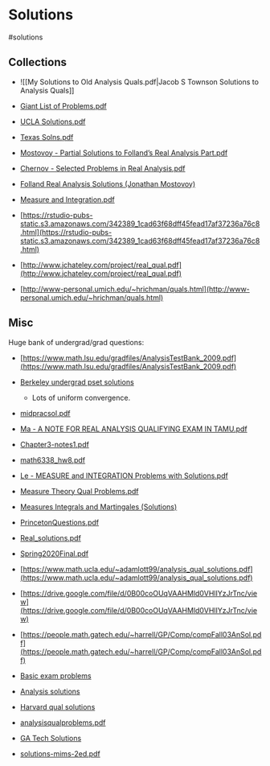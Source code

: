 # Solutions
#solutions 

## Collections

- ![[My Solutions to Old Analysis Quals.pdf|Jacob S Townson Solutions to Analysis Quals]]

- [Giant List of Problems.pdf](attachments/Giant_List_of_Problems.pdf)

- [UCLA Solutions.pdf](attachments/UCLA_Solutions.pdf)

- [Texas Solns.pdf](attachments/Texas_Solns.pdf)

- [Mostovoy - Partial Solutions to Folland’s Real Analysis Part.pdf](attachments/Mostovoy_-_Partial_Solutions_to_Follands_Real_Analysis_Part.pdf)

- [Chernov - Selected Problems in Real Analysis.pdf](attachments/Chernov_-_Selected_Problems_in_Real_Analysis.pdf)

- [Folland Real Analysis Solutions (Jonathan Mostovoy)](attachments/Folland_Real_Analysis_Solns.pdf)

- [Measure and Integration.pdf](attachments/Folland_Solutions.pdf)

- [https://rstudio-pubs-static.s3.amazonaws.com/342389_1cad63f68dff45fead17af37236a76c8.html](https://rstudio-pubs-static.s3.amazonaws.com/342389_1cad63f68dff45fead17af37236a76c8.html)

- [http://www.jchateley.com/project/real_qual.pdf](http://www.jchateley.com/project/real_qual.pdf)

- [http://www-personal.umich.edu/~hrichman/quals.html](http://www-personal.umich.edu/~hrichman/quals.html)

## Misc

Huge bank of undergrad/grad questions:

- [https://www.math.lsu.edu/gradfiles/AnalysisTestBank_2009.pdf](https://www.math.lsu.edu/gradfiles/AnalysisTestBank_2009.pdf)

- [Berkeley undergrad pset solutions](https://math.berkeley.edu/~vvdatar/m104su18/Assignments/Solutions_A6.pdf)
  - Lots of uniform convergence.

- [midpracsol.pdf](attachments/midpracsol.pdf)

- [Ma - A NOTE FOR REAL ANALYSIS QUALIFYING EXAM IN TAMU.pdf](attachments/Ma_-_A_NOTE_FOR_REAL_ANALYSIS_QUALIFYING_EXAM_IN_TAMU.pdf)

- [Chapter3-notes1.pdf](attachments/Chapter3-notes1.pdf)

- [math6338_hw8.pdf](attachments/math6338_hw8.pdf)

- [Le - MEASURE and INTEGRATION Problems with Solutions.pdf](attachments/Le_-_MEASURE_and_INTEGRATION_Problems_with_Solutions.pdf)

- [Measure Theory Qual Problems.pdf](attachments/Measure_Theory_Qual_Problems.pdf)

- [Measures Integrals and Martingales (Solutions)](attachments/Schilling_-_Acknowledgement._I_am_grateful_for_the_help_of_Dr..pdf)

- [PrincetonQuestions.pdf](attachments/PrincetonQuestions.pdf)

- [Real_solutions.pdf](attachments/Real_solutions.pdf)

- [Spring2020Final.pdf](attachments/Spring2020Final.pdf)

- [https://www.math.ucla.edu/~adamlott99/analysis_qual_solutions.pdf](https://www.math.ucla.edu/~adamlott99/analysis_qual_solutions.pdf)

- [https://drive.google.com/file/d/0B00coOUqVAAHMld0VHlIYzJrTnc/view](https://drive.google.com/file/d/0B00coOUqVAAHMld0VHlIYzJrTnc/view)

- [https://people.math.gatech.edu/~harrell/GP/Comp/compFall03AnSol.pdf](https://people.math.gatech.edu/~harrell/GP/Comp/compFall03AnSol.pdf)

- [Basic exam problems](https://www.math.ucla.edu/~chparkin/index/BasicExamProblems_Analysis.pdf)

- [Analysis solutions](https://people.math.gatech.edu/~harrell/GP/Comp/compSpringl04AnSol.pdf)

- [Harvard qual solutions](http://abel.harvard.edu/graduate/quals/qf13sol.pdf)

- [analysisqualproblems.pdf](https://drive.google.com/file/d/0B00coOUqVAAHMld0VHlIYzJrTnc/view)

- [GA Tech Solutions](https://people.math.gatech.edu/~harrell/GP/Comp/compFall03AnSol.pdf)

- [solutions-mims-2ed.pdf](attachments/solutions-mims-2ed.pdf)
